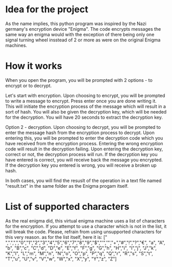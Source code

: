 # Idea for the project

As the name implies, this python program was inspired by the Nazi germany's encryption device "Enigma".
The code encrypts messages the same way an enigma would with the exception of there being only one
signal turning wheel insstead of 2 or more as were on the original Enigma machines.


# How it works

When you open the program, you will be prompted with 2 options - to encrypt or to decrypt.

Let's start with encryption.
  Upon choosing to encrypt, you will be prompted to write a message to encrypt. Press enter once you are done writing it.
  This will initiate the encryption process of the message which will result in a sort of hash. You will also be given the
  decryption key, which will be needed for the decryption.
  You will have 20 seconds to extract the decryption key.

Option 2 - decryption.
  Upon choosing to decrypt, you will be prompted to enter the message hash from the encryption process to decrypt.
  Upon entering this, you will be prompted to enter the decryption code which you have received from the encryption process.
  Entering the wrong encryption code will result in the decryption failing.
  Upon entering the decryption key, correct or not, the decryption process will run.
  If the decryption key you have entered is correct, you will receive back the message you encrypted.
  If the decryption key you entered is wrong, you will receive a broken up hash.    

In both cases, you will find the resuslt of the operation in a text file named "result.txt" in the same folder as the Enigma progam itself.

# List of supported characters

As the real enigma did, this virtual enigma machine uses a list of characters for the encryption.
If you attempt to use a character which is not in the list, it will break the code. Please, refrain
from using unsupported characters for this very reason.
as for the list itself, here it is:
[" ",".",",","0","1","2","3","4","5","6","7","8","9","$","'",'"',"+","#","!","?","€", "a", "A", "b", "B","c", "C","d", "D","e", "E","f", "F","g", "G","h", "H","i", "I","j", "J","k", "K","l", "L","m", "M","n", "N","o", "O","p", "P","q", "Q","r", "R","s", "S","t", "T","u", "U","v", "V","w", "W","x", "X","y", "Y","z", "Z"]
